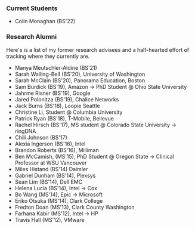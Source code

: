 ### Current Students

- Colin Monaghan (BS'22)

### Research Alumni

Here's is a list of my former research advisees and a half-hearted effort of tracking where they currently are.

- Manya Meutschler-Aldine (BS'21)
- Sarah Walling-Bell (BS'20), University of Washington
- Sarah McClain (BS'20), Panorama Education, Boston
- Sam Burdick (BS'19), Amazon → PhD Student @ Ohio State University
- Jahrme Risner (BS'19), Google
- Jared Polonitza (BS'19), Chalice Networks
- Jack Burns (BS'18), Loopie Seattle
- Christine Li, Student @ Columbia University
- Patrick Ryan (BS'18), T-Mobile, Bellevue
- Rachel Hirsch (BS'17), MS student @ Colorado State University → ringDNA
- Chili Johnson (BS'17)
- Alexia Ingerson (BS'16), Intel
- Brandon Roberts (BS'16), Milliman
- Ben McCamish, (MS'15), PhD Student @ Oregon State → Clinical Professor at WSU Vancouver
- Miles Histand (BS'14) Daimler
- Gabriel Dunham (BS'14), Plexsys
- Sean Lim (BS'14), Dell EMC
- Helena Lucia (BS'14), Intel → Cox
- Bo Wang (MS'14), Epic → Microsoft
- Eriko Otsuka (MS'14), Clark College
- Fredton Doan (MS'13), Clark County Washington
- Farhana Kabir (MS'12), Intel → HP
- Travis Hall (MS'12), VMware
